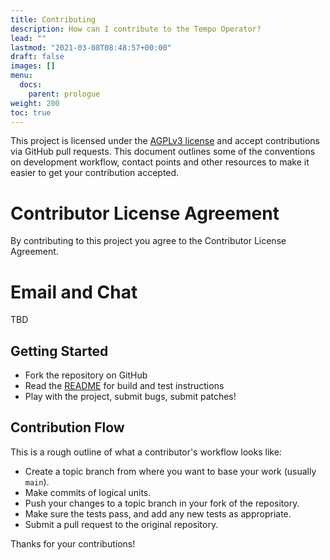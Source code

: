 ```yaml
---
title: Contributing
description: How can I contribute to the Tempo Operator?
lead: ""
lastmod: "2021-03-08T08:48:57+00:00"
draft: false
images: []
menu:
  docs:
    parent: prologue
weight: 200
toc: true
---
```


This project is licensed under the [AGPLv3 license](../../LICENSE) and accept
contributions via GitHub pull requests. This document outlines some of the
conventions on development workflow, contact points
and other resources to make it easier to get your contribution accepted.


# Contributor License Agreement

By contributing to this project you agree to the Contributor License Agreement.

# Email and Chat

TBD

## Getting Started

- Fork the repository on GitHub
- Read the [README](README.md) for build and test instructions
- Play with the project, submit bugs, submit patches!

## Contribution Flow

This is a rough outline of what a contributor's workflow looks like:

- Create a topic branch from where you want to base your work (usually `main`).
- Make commits of logical units.
- Push your changes to a topic branch in your fork of the repository.
- Make sure the tests pass, and add any new tests as appropriate.
- Submit a pull request to the original repository.

Thanks for your contributions!

